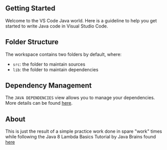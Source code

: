 ## Getting Started

Welcome to the VS Code Java world. Here is a guideline to help you get started to write Java code in Visual Studio Code.

## Folder Structure

The workspace contains two folders by default, where:

- `src`: the folder to maintain sources
- `lib`: the folder to maintain dependencies

## Dependency Management

The `JAVA DEPENDENCIES` view allows you to manage your dependencies. More details can be found [here](https://github.com/microsoft/vscode-java-pack/blob/master/release-notes/v0.9.0.md#work-with-jar-files-directly).

## About

This is just the result of a simple practice work done in spare "work" times while following the Java 8 Lambda Basics Tutorial by Java Brains found [here](https://www.youtube.com/playlist?list=PLqq-6Pq4lTTa9YGfyhyW2CqdtW9RtY-I3)

